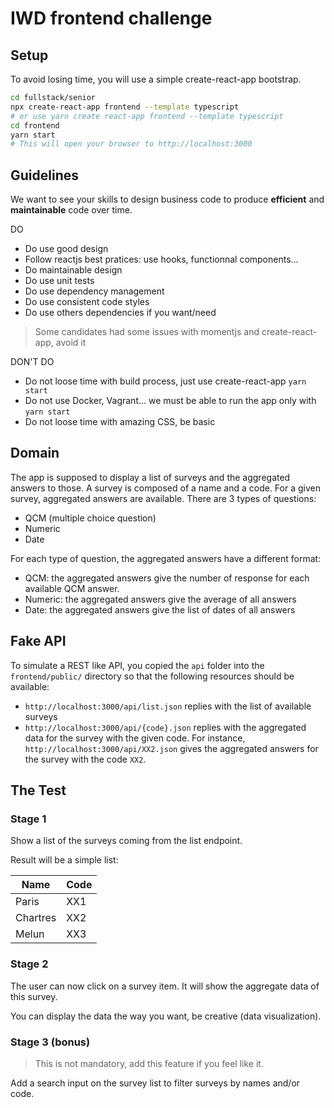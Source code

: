 # IWD frontend challenge

## Setup

To avoid losing time, you will use a simple create-react-app bootstrap.

```bash
cd fullstack/senior
npx create-react-app frontend --template typescript
# or use yarn create react-app frontend --template typescript
cd frontend
yarn start
# This will open your browser to http://localhost:3000
```

## Guidelines

We want to see your skills to design business code to produce **efficient** and **maintainable** code over time.

DO

- Do use good design
- Follow reactjs best pratices: use hooks, functionnal components...
- Do maintainable design
- Do use unit tests
- Do use dependency management
- Do use consistent code styles
- Do use others dependencies if you want/need

> Some candidates had some issues with momentjs and create-react-app, avoid it

DON'T DO

- Do not loose time with build process, just use create-react-app `yarn start`
- Do not use Docker, Vagrant... we must be able to run the app only with `yarn start`
- Do not loose time with amazing CSS, be basic

## Domain

The app is supposed to display a list of surveys and the aggregated answers to
those. A survey is composed of a name and a code. For a given survey, aggregated
answers are available. There are 3 types of questions:

- QCM (multiple choice question)
- Numeric
- Date

For each type of question, the aggregated answers have a different format:

- QCM: the aggregated answers give the number of response for each available
  QCM answer.
- Numeric: the aggregated answers give the average of all answers
- Date: the aggregated answers give the list of dates of all answers

## Fake API

To simulate a REST like API, you copied the `api` folder into the
`frontend/public/` directory so that the following resources should be
available:

- `http://localhost:3000/api/list.json` replies with the list of available
  surveys
- `http://localhost:3000/api/{code}.json` replies with the aggregated data
  for the survey with the given code. For instance, `http://localhost:3000/api/XX2.json`
  gives the aggregated answers for the survey with the code `XX2`.

## The Test

### Stage 1

Show a list of the surveys coming from the list endpoint.

Result will be a simple list:

| Name     | Code |
| -------- | ---- |
| Paris    | XX1  |
| Chartres | XX2  |
| Melun    | XX3  |

### Stage 2

The user can now click on a survey item. It will show the aggregate data of this survey.

You can display the data the way you want, be creative (data visualization).

### Stage 3 (bonus)

> This is not mandatory, add this feature if you feel like it.

Add a search input on the survey list to filter surveys by names and/or code.
